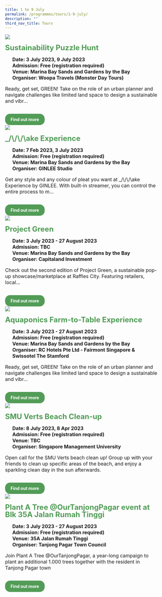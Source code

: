 ```yaml
---
title: 1 to 9 July
permalink: /programmes/tours/1-9-july/
description: ""
third_nav_title: Tours
---
```

<style>
	.row_custom {
		gap: 1rem;
		flex-wrap: wrap;
	}
	
	.programmes__item {
		flex: 0 1 calc(33% - 0.5rem) !important;
		display: flex;
		flex-direction: column;
		justify-content: space-between;
	}
	
	.programmes__item___header > img {
		margin: 0
		width: 100%
	}
	
	.programmes__item__header > h2 {
		color: black;
		font-size: 1.5rem;
		line-height: 1.5rem;
		margin: 1rem 0 0.5rem;
		font-weight: bold;
		color: #509b55;
	}
	
	.programmes__item__detail > ul {
		display: flex;
		flex-direction: column;
		list-style-type: none;
		margin: 1rem 0;
	}
	
	.programmes__item__detail > ul > li {
		margin: 0;
		font-size: 1rem;
		line-height: 1.25;
	}
	
	.programmes__item__detail > ul > li:last-child {
		margin: 0;
	}
	
	.programmes__item__body > p {
		font-size: 1rem;
		line-height: 1.25;
	}
	
	.programmes__item__actions {
		display: flex;
		align-items: center;
		margin-top: 1rem;
		gap: 0.5rem;
	}
	
	.programmes__item__actions > a {
		border: 2px solid black;
		padding: 0.5rem 1rem;
		height: fit-content;
		border-radius: 1rem;
		background-color: transparent;
		cursor: pointer;
		font-weight: bold;
		text-decoration: none;
		margin-bottom: 0;
	}
	
	.programmes__item__actions > .button-primary {
		background-color: #529c57;
		border: 2px solid #529c57;
		color: white !important;
	}
	
	.programmes__item__actions > .button-secondary {
		border: 2px solid #43b453;
		color: #43b453 !important;
	}
</style>

<div class="row row_custom">
	<div class="programmes__item col is-one-third">
		<div class="programmes__item__wrapper">
			<div class="programmes__item__header">
				<img src="/images/Programmes/sustainability-puzzle-hunt.png">
				<h2>Sustainability Puzzle Hunt</h2>
			</div>
			<div class="programmes__item__detail">
				<ul>
					<li><strong>Date: 3 July 2023, 9 July 2023</strong></li>
					<li><strong>Admission: Free (registration required)</strong></li>
					<li><strong>Venue: Marina Bay Sands and Gardens by the Bay</strong></li>
					<li><strong>Organiser: Woopa Travels (Monster Day Tours)</strong></li>
				</ul>
			</div>
			<div class="programmes__item__body">
				<p>Ready, get set, GREEN! Take on the role of an urban planner and navigate challenges like limited land space to  design a sustainable and vibr...
			</p>
			</div>
		</div>
		<div class="programmes__item__actions">
			<a href="/sustainability-puzzle-hunt/" class="button-primary">Find out more</a>
		</div>
	</div>
	<div class="programmes__item col is-one-third">
		<div class="programmes__item__wrapper">
			<div class="programmes__item__header">
				<img src="/images/Programmes/make-experience.png">
				<h2>_/\/\/\ake Experience</h2>
			</div>
			<div class="programmes__item__detail">
				<ul>
					<li><strong>Date: 7 Feb 2023, 3 July 2023</strong></li>
					<li><strong>Admission: Free (registration required)</strong></li>
					<li><strong>Venue: Marina Bay Sands and Gardens by the Bay</strong></li>
					<li><strong>Organiser: GINLEE Studio</strong></li>
				</ul>
			</div>
			<div class="programmes__item__body">
				<p>Get any style and any colour of pleat you want at _/\/\/\ake Experience by GINLEE. With built-in streamer, you can control the entire process to m...
				</p>
			</div>
		</div>
		<div class="programmes__item__actions">
				<a class="button-primary">Find out more</a>
		</div>
	</div>
	<div class="programmes__item col is-one-third">
		<div class="programmes__item__wrapper">
			<div class="programmes__item__header">
				<img src="/images/Programmes/project-green.png">
				<h2>Project Green</h2>
			</div>
			<div class="programmes__item__detail">
				<ul>
					<li><strong>Date: 3 July 2023 - 27 August 2023</strong></li>
					<li><strong>Admission: TBC</strong></li>
					<li><strong>Venue: Marina Bay Sands and Gardens by the Bay</strong></li>
					<li><strong>Organiser: Capitaland Investment</strong></li>
				</ul>
			</div>
			<div class="programmes__item__body">
				<p>Check out the second edition of Project Green, a sustainable pop-up showcase/marketplace at Raffles City. Featuring retailers, local...
			</p>
			</div>
		</div>
		<div class="programmes__item__actions">
			<a class="button-primary">Find out more</a>
		</div>
	</div>
	<div class="programmes__item col is-one-third">
		<div class="programmes__item__wrapper">
			<div class="programmes__item__header">
				<img src="/images/Programmes/aquaponic.png">
				<h2>Aquaponics Farm-to-Table Experience</h2>
			</div>
			<div class="programmes__item__detail">
				<ul>
					<li><strong>Date: 3 July 2023 - 27 August 2023</strong></li>
					<li><strong>Admission: Free (registration required)</strong></li>
					<li><strong>Venue: Marina Bay Sands and Gardens by the Bay</strong></li>
					<li><strong>Organiser: RC Hotels Pte Ltd - Fairmont Singapore &amp; Swissotel The Stamford</strong></li>
				</ul>
			</div>
			<div class="programmes__item__body">
				<p>Ready, get set, GREEN! Take on the role of an urban planner and navigate challenges like limited land space to design a sustainable and vibr...
			</p>
			</div>
		</div>
		<div class="programmes__item__actions">
			<a class="button-primary">Find out more</a>
		</div>
	</div>
	<div class="programmes__item col is-one-third">
		<div class="programmes__item__wrapper">
			<div class="programmes__item__header">
				<img src="/images/Programmes/clean-up.png">
				<h2>SMU Verts Beach Clean-up</h2>
			</div>
			<div class="programmes__item__detail">
				<ul>
					<li><strong>Date: 8 July 2023, 8 Apr 2023</strong></li>
					<li><strong>Admission: Free (registration required)</strong></li>
					<li><strong>Venue: TBC</strong></li>
					<li><strong>Organiser: Singapore Management University</strong></li>
				</ul>
			</div>
			<div class="programmes__item__body">
				<p>Open call for the SMU Verts beach clean up! Group up with your friends to clean up specific areas of the beach, and enjoy a sparkling clean day in the sun afterwards.
			</p>
			</div>
		</div>
		<div class="programmes__item__actions">
			<a class="button-primary">Find out more</a>
		</div>
	</div>
	<div class="programmes__item col is-one-third">
		<div class="programmes__item__wrapper">
			<div class="programmes__item__header">
				<img src="/images/Programmes/plant-a-tree.png">
				<h2>Plant A Tree @OurTanjongPagar event at Blk 35A Jalan Rumah Tinggi</h2>
			</div>
			<div class="programmes__item__detail">
				<ul>
					<li><strong>Date: 3 July 2023 - 27 August 2023</strong></li>
					<li><strong>Admission: Free (registration required)</strong></li>
					<li><strong>Venue: 35A Jalan Rumah Tinggi</strong></li>
					<li><strong>Organiser: Tanjong Pagar Town Council</strong></li>
				</ul>
			</div>
			<div class="programmes__item__body">
				<p>Join Plant A Tree @OurTanjongPagar, a year-long campaign to plant an additional 1.000 trees together with the resident in Tanjong Pagar town
			</p>
			</div>
		</div>
		<div class="programmes__item__actions">
			<a class="button-primary">Find out more</a>
		</div>
	</div>
</div>